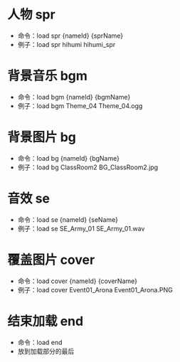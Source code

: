 # 人物 spr

- 命令：load spr {nameId} {sprName}
- 例子：load spr hihumi hihumi_spr

# 背景音乐 bgm

- 命令：load bgm {nameId} {bgmName}
- 例子：load bgm Theme_04 Theme_04.ogg

# 背景图片 bg

- 命令：load bg {nameId} {bgName}
- 例子：load bg ClassRoom2 BG_ClassRoom2.jpg

# 音效 se

- 命令：load se {nameId} {seName}
- 例子：load se SE_Army_01 SE_Army_01.wav

# 覆盖图片 cover

- 命令：load cover {nameId} {coverName}
- 例子：load cover Event01_Arona Event01_Arona.PNG

# 结束加载 end

- 命令：load end
- 放到加载部分的最后